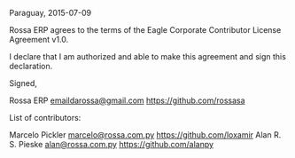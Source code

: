 Paraguay, 2015-07-09

Rossa ERP agrees to the terms of the Eagle Corporate Contributor License Agreement v1.0.

I declare that I am authorized and able to make this agreement and sign this declaration.

Signed,

Rossa ERP emaildarossa@gmail.com https://github.com/rossasa

List of contributors:

Marcelo Pickler marcelo@rossa.com.py https://github.com/loxamir
Alan R. S. Pieske alan@rossa.com.py https://github.com/alanpy
